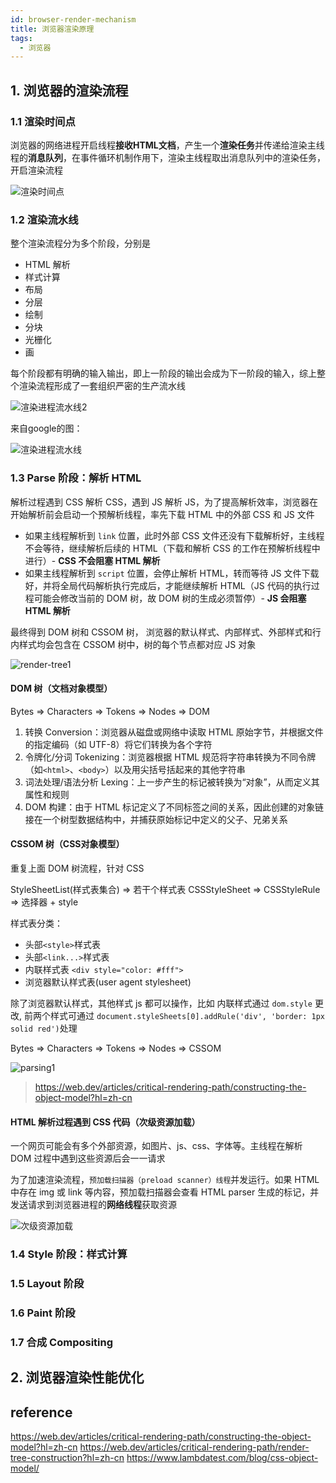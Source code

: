 ```yaml
---
id: browser-render-mechanism
title: 浏览器渲染原理
tags:
  - 浏览器
---
```


## 1. 浏览器的渲染流程

### 1.1 渲染时间点

浏览器的网络进程开启线程**接收HTML文档**，产生一个**渲染任务**并传递给渲染主线程的**消息队列**，在事件循环机制作用下，渲染主线程取出消息队列中的渲染任务，开启渲染流程

![渲染时间点](https://fxpby.oss-cn-beijing.aliyuncs.com/blogImg/blogImg/browser/渲染时间点.svg)

### 1.2 渲染流水线

整个渲染流程分为多个阶段，分别是

- HTML 解析
- 样式计算
- 布局
- 分层
- 绘制
- 分块
- 光栅化
- 画

每个阶段都有明确的输入输出，即上一阶段的输出会成为下一阶段的输入，综上整个渲染流程形成了一套组织严密的生产流水线

![渲染进程流水线2](https://fxpby.oss-cn-beijing.aliyuncs.com/blogImg/blogImg/browser/渲染进程流水线2.svg)

来自google的图：

![渲染进程流水线](https://fxpby.oss-cn-beijing.aliyuncs.com/blogImg/blogImg/browser/渲染进程流水线.png)

### 1.3 Parse 阶段：解析 HTML

解析过程遇到 CSS 解析 CSS，遇到 JS 解析 JS，为了提高解析效率，浏览器在开始解析前会启动一个预解析线程，率先下载 HTML 中的外部 CSS 和 JS 文件

- 如果主线程解析到 `link` 位置，此时外部 CSS 文件还没有下载解析好，主线程不会等待，继续解析后续的 HTML（下载和解析 CSS 的工作在预解析线程中进行）- **CSS 不会阻塞 HTML 解析**
- 如果主线程解析到 `script` 位置，会停止解析 HTML，转而等待 JS 文件下载好，并将全局代码解析执行完成后，才能继续解析 HTML（JS 代码的执行过程可能会修改当前的 DOM 树，故 DOM 树的生成必须暂停）- **JS 会阻塞 HTML 解析**

最终得到 DOM 树和 CSSOM 树， 浏览器的默认样式、内部样式、外部样式和行内样式均会包含在 CSSOM 树中，树的每个节点都对应 JS 对象

![render-tree1](https://fxpby.oss-cn-beijing.aliyuncs.com/blogImg/blogImg/browser/render-tree1.png)

#### DOM 树（文档对象模型）

Bytes => Characters => Tokens => Nodes => DOM

1. 转换 Conversion：浏览器从磁盘或网络中读取 HTML 原始字节，并根据文件的指定编码（如 UTF-8）将它们转换为各个字符
2. 令牌化/分词 Tokenizing：浏览器根据 HTML 规范将字符串转换为不同令牌（如`<html>`、`<body>`）以及用尖括号括起来的其他字符串
3. 词法处理/语法分析 Lexing：上一步产生的标记被转换为“对象”，从而定义其属性和规则
4. DOM 构建：由于 HTML 标记定义了不同标签之间的关系，因此创建的对象链接在一个树型数据结构中，并捕获原始标记中定义的父子、兄弟关系

#### CSSOM 树（CSS对象模型）

重复上面 DOM 树流程，针对 CSS

StyleSheetList(样式表集合) => 若干个样式表 CSSStyleSheet => CSSStyleRule => 选择器 + style

样式表分类：

- 头部`<style>`样式表
- 头部`<link...>`样式表
- 内联样式表 `<div style="color: #fff">`
- 浏览器默认样式表(user agent stylesheet)

除了浏览器默认样式，其他样式 js 都可以操作，比如 内联样式通过 `dom.style` 更改, 前两个样式可通过 `document.styleSheets[0].addRule('div', 'border: 1px solid red')`处理

Bytes => Characters => Tokens => Nodes => CSSOM

![parsing1](https://fxpby.oss-cn-beijing.aliyuncs.com/blogImg/blogImg/browser/parsing1.png)

> <https://web.dev/articles/critical-rendering-path/constructing-the-object-model?hl=zh-cn>

#### HTML 解析过程遇到 CSS 代码（次级资源加载）

一个网页可能会有多个外部资源，如图片、js、css、字体等。主线程在解析 DOM 过程中遇到这些资源后会一一请求

为了加速渲染流程，`预加载扫描器（preload scanner）线程`并发运行。如果 HTML 中存在 img 或 link 等内容，预加载扫描器会查看 HTML parser 生成的标记，并发送请求到浏览器进程的**网络线程**获取资源

![次级资源加载](https://fxpby.oss-cn-beijing.aliyuncs.com/blogImg/blogImg/browser/次级资源加载.svg)

### 1.4 Style 阶段：样式计算

### 1.5 Layout 阶段

### 1.6 Paint 阶段

### 1.7 合成 Compositing

## 2. 浏览器渲染性能优化

## reference

<https://web.dev/articles/critical-rendering-path/constructing-the-object-model?hl=zh-cn>
<https://web.dev/articles/critical-rendering-path/render-tree-construction?hl=zh-cn>
<https://www.lambdatest.com/blog/css-object-model/>
